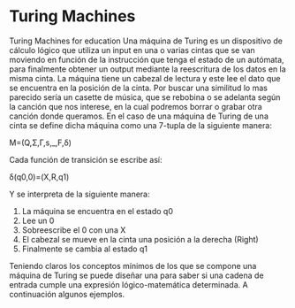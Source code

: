 # Turing Machines
Turing Machines for education
Una máquina de Turing es un dispositivo de cálculo lógico que utiliza un input en una o varias cintas que se van moviendo en función de la instrucción que tenga el estado de un autómata, para finalmente obtener un output mediante la reescritura de los datos en la misma cinta. La máquina tiene un cabezal de lectura y este lee el dato que se encuentra en la posición de la cinta. Por buscar una similitud lo mas parecido sería un casette de música, que se rebobina o se adelanta según la canción que nos interese, en la cual podremos borrar o grabar otra canción donde queramos. En el caso de una máquina de Turing de una cinta se define dicha máquina como una 7-tupla de la siguiente manera:

M=(Q,Σ,Γ,s,_,F,δ)

Cada función de transición se escribe así:

δ(q0,0)=(X,R,q1)

Y se interpreta de la siguiente manera:

1. La máquina se encuentra en el estado q0
2. Lee un 0
3. Sobreescribe el 0 con una X
4. El cabezal se mueve en la cinta una posición a la derecha (Right)
5. Finalmente se cambia al estado q1

Teniendo claros los conceptos mínimos de los que se compone una máquina de Turing se puede diseñar una para saber si una cadena de entrada cumple una expresión lógico-matemática determinada. A continuación algunos ejemplos.
